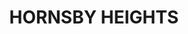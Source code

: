 ---
lastmod: '2025-04-06T06:05:20+00:00'
latitude: -33.691922
layout: suburb
longitude: 151.097508
postcode: '2077'
state: NSW
title: HORNSBY HEIGHTS
url: /nsw/hornsby-heights/
---